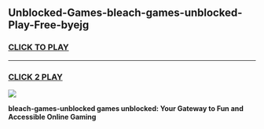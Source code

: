 
## Unblocked-Games-bleach-games-unblocked-Play-Free-byejg
<h3>
<a href="https://premium76.site?title=bleach-games-unblocked&ref=15A">CLICK TO PLAY</a></h3>
<hr>

<h3>
<a href="https://premium76.site?title=bleach-games-unblocked&ref=15A">CLICK 2 PLAY</a>
  
</h3>

<a href="https://premium76.site?title=bleach-games-unblocked&ref=15A"><img src="https://clearcache.store/games.png"></a>


**bleach-games-unblocked games unblocked: Your Gateway to Fun and Accessible Online Gaming**
